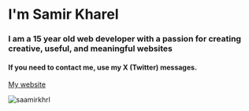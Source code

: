# I'm Samir Kharel
<h3>I am a 15 year old web developer with a passion for creating creative, useful, and meaningful websites</h3>
<h4>If you need to contact me, use my X (Twitter) messages.</h4>
<a href='https://samirkharel.vercel.app/' target='_blank'>My website</a>
<p align="left"> <img src="https://komarev.com/ghpvc/?username=saamirkhrl&label=Total%20views&color=0e75b6&style=flat" alt="saamirkhrl" /> </p>
